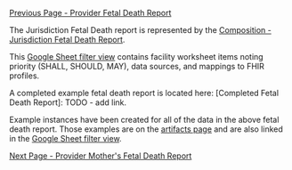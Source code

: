 [Previous Page - Provider Fetal Death Report](provider_fetal_death_report.html)

The Jurisdiction Fetal Death report is represented by the [Composition - Jurisdiction Fetal Death Report](StructureDefinition-Composition-jurisdiction-fetal-death-report.html).

This [Google Sheet filter view](https://docs.google.com/spreadsheets/d/1bG1EkFnyHZGIdSNJe62R59dF6KXUf8kLUVVJtUlhvbo/edit#gid=2096686200&fvid=2040248919) contains facility worksheet items noting priority (SHALL, SHOULD, MAY), data sources, and mappings to FHIR profiles.

A completed example fetal death report is located here: [Completed Fetal Death Report]: TODO - add link.

Example instances have been created for all of the data in the above fetal death report. Those examples are on the [artifacts page](artifacts.html) and are also linked in the [Google Sheet filter view](https://docs.google.com/spreadsheets/d/1bG1EkFnyHZGIdSNJe62R59dF6KXUf8kLUVVJtUlhvbo/edit#gid=2096686200&fvid=2040248919).

[Next Page - Provider Mother's Fetal Death Report](provider_mothers_fetal_death_report.html)